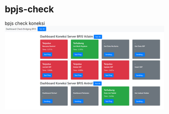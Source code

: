 # bpjs-check

bpjs check koneksi
![alt-text](https://github.com/denihida1216/bpjs-check/blob/main/image/screenshot1.png "Header Image")
